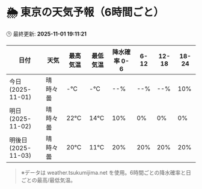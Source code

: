 # 🌦️ 東京の天気予報（6時間ごと）

🕒 最終更新: **2025-11-01 19:11:21**

| 日付 | 天気 | 最高気温 | 最低気温 | 降水確率 0-6 | 6-12 | 12-18 | 18-24 |
|------|------|----------|----------|------------|------|------|------|
| 今日 (2025-11-01) | 晴時々曇 | -℃ | -℃ | --% | --% | --% | 10% |
| 明日 (2025-11-02) | 晴時々曇 | 22℃ | 14℃ | 10% | 0% | 0% | 0% |
| 明後日 (2025-11-03) | 晴時々曇 | 20℃ | 11℃ | 20% | 20% | 20% | 20% |

> ※データは weather.tsukumijima.net を使用。6時間ごとの降水確率と日ごとの最高/最低気温。